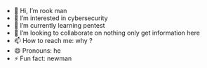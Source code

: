 - 👋 Hi, I’m rook man
- 👀 I’m interested in cybersecurity
- 🌱 I’m currently learning pentest
- 💞️ I’m looking to collaborate on nothing only get information here
- 📫 How to reach me: why ?
- 😄 Pronouns: he
- ⚡ Fun fact: newman

